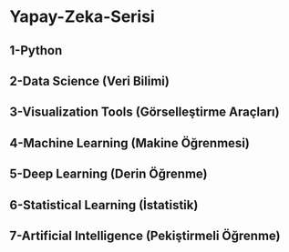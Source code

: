 # Yapay-Zeka-Serisi
## 1-Python   
## 2-Data Science (Veri Bilimi)   
## 3-Visualization Tools (Görselleştirme Araçları)   
## 4-Machine Learning (Makine Öğrenmesi)   
## 5-Deep Learning (Derin Öğrenme)   
## 6-Statistical Learning (İstatistik)   
## 7-Artificial Intelligence (Pekiştirmeli Öğrenme)   
